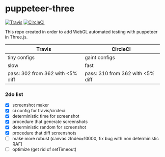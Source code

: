 # puppeteer-three
[![Travis](https://travis-ci.org/munrocket/puppeteer-three.svg?branch=master)](https://travis-ci.org/munrocket/puppeteer-three)
[![CircleCI](https://circleci.com/gh/munrocket/puppeteer-three.svg?style=svg)](https://circleci.com/gh/munrocket/puppeteer-three)

This repo created in order to add WebGL automated testing with puppeteer in Three.js.

|           Travis                        |               CircleCI                   |
|-----------------------------------------|------------------------------------------|
| tiny configs                            | gaint configs                            |
| slow                                    | fast                                     |
| pass: 302 from 362 with <5% diff        | pass: 310 from 362 with <5% diff         |

### 2do list
- [x] screenshot maker
- [x] ci config for travis/circleci
- [x] deterministic time for screenshot
- [x] procedure that generate screenshots
- [x] deterministic random for screenshot
- [x] procedure that diff screenshots
- [ ] make more robust (canvas.zIndex=10000, fix bug with non deterministic RAF)
- [ ] optimize (get rid of setTimeout)